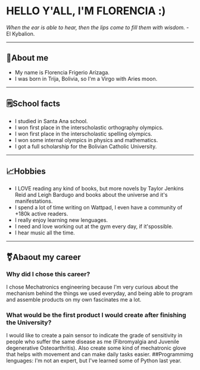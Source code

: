 # HELLO Y'ALL, I'M FLORENCIA :)

*When the ear is able to hear, then the lips come to fill them with wisdom.* - El Kybalion.
___
## 🍃About me

+ My name is Florencia Frigerio Arízaga.
+ I was born in Trija, Bolivia, so I'm a Virgo with Aries moon.
___
## 🗒️School facts

+ I studied in Santa Ana school.
+ I won first place in the interscholastic orthography olympics.
+ I won first place in the interscholastic spelling olympics.
+ I won some internal olympics in physics and mathematics.
+ I got a full scholarship for the Bolivian Catholic University.
___
## 📈Hobbies

+ I LOVE reading any kind of books, but more novels by Taylor Jenkins Reid and Leigh Bardugo and books about the universe and it's manifestations.
+ I spend a lot of time writing on Wattpad, I even have a community of +180k active readers.
+ I really enjoy learning new lenguages.
+ I need and love working out at the gym every day, if it'spossible.
+ I hear music all the time.
___
## ⚧Abaout my career

### Why did I chose this career?
I chose Mechatronics engineering because I'm very curious about the mechanism behind the things we used everyday, and being able to program and assemble products on my own fascinates me a lot.
### What would be the first product I would create after finishing the University?
I would like to create a pain sensor to indicate the grade of sensitivity in people who suffer the same disease as me (Fibromyalgia and Juvenile degenerative Osteoarthritis). Also create some kind of mechatronic glove that helps with movement and can make daily tasks easier.
##Programmimg lenguages:
I'm not an expert, but I've learned some of Python last year.

